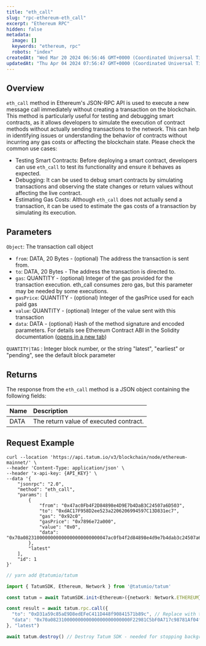 ```yaml
---
title: "eth_call"
slug: "rpc-ethereum-eth_call"
excerpt: "Ethereum RPC"
hidden: false
metadata: 
  image: []
  keywords: "ethereum, rpc"
  robots: "index"
createdAt: "Wed Mar 20 2024 06:56:46 GMT+0000 (Coordinated Universal Time)"
updatedAt: "Thu Apr 04 2024 07:56:47 GMT+0000 (Coordinated Universal Time)"
---
```

## Overview

`eth_call` method in Ethereum's JSON-RPC API is used to execute a new message call immediately without creating a transaction on the blockchain. This method is particularly useful for testing and debugging smart contracts, as it allows developers to simulate the execution of contract methods without actually sending transactions to the network. This can help in identifying issues or understanding the behavior of contracts without incurring any gas costs or affecting the blockchain state. Please check the common use cases:

- Testing Smart Contracts: Before deploying a smart contract, developers can use `eth_call` to test its functionality and ensure it behaves as expected.
- Debugging: It can be used to debug smart contracts by simulating transactions and observing the state changes or return values without affecting the live contract.
- Estimating Gas Costs: Although `eth_call` does not actually send a transaction, it can be used to estimate the gas costs of a transaction by simulating its execution.

## Parameters

`Object`: The transaction call object

- `from`: DATA, 20 Bytes - (optional) The address the transaction is sent from.
- `to`: DATA, 20 Bytes - The address the transaction is directed to.
- `gas`: QUANTITY - (optional) Integer of the gas provided for the transaction execution. eth_call consumes zero gas, but this parameter may be needed by some executions.
- `gasPrice`: QUANTITY - (optional) Integer of the gasPrice used for each paid gas
- `value`: QUANTITY - (optional) Integer of the value sent with this transaction
- `data`: DATA - (optional) Hash of the method signature and encoded parameters. For details see Ethereum Contract ABI in the Solidity documentation ([opens in a new tab](https://docs.soliditylang.org/en/latest/abi-spec.html))

`QUANTITY|TAG` : Integer block number, or the string "latest", "earliest" or "pending", see the default block parameter

## Returns

The response from the `eth_call` method is a JSON object containing the following fields:

| Name | Description                            |
| :--- | :------------------------------------- |
| DATA | The return value of executed contract. |

## Request Example

```curl cURL
curl --location 'https://api.tatum.io/v3/blockchain/node/ethereum-mainnet/' \
--header 'Content-Type: application/json' \
--header 'x-api-key: {API_KEY}' \
--data '{
    "jsonrpc": "2.0",
    "method": "eth_call",
    "params": [
        {
            "from": "0x47ac0Fb4F2D84898e4D9E7b4DaB3C24507a6D503",
            "to": "0xdAC17F958D2ee523a2206206994597C13D831ec7",
            "gas": "0x92c0",
            "gasPrice": "0x7896e72a000",
            "value": "0x0",
            "data": "0x70a0823100000000000000000000000047ac0fb4f2d84898e4d9e7b4dab3c24507a6d503"
        },
        "latest"
    ],
    "id": 1
}'
```
```typescript JS SDK
// yarn add @tatumio/tatum

import { TatumSDK, Ethereum, Network } from '@tatumio/tatum'

const tatum = await TatumSDK.init<Ethereum>({network: Network.ETHEREUM})

const result = await tatum.rpc.call({
  "to": "0xD31a59c85aE9D8edEFeC411D448f90841571b89c", // Replace with the ERC-20 token contract address, in this case wrapped SOL on Ethereum
  "data": "0x70a08231000000000000000000000000F22981C5bF0A717c98781Af04fdc8213fA789F1C" // The function signature for balanceOf(address), followed by the address (F22981C5bF0A717c98781Af04fdc8213fA789F1C) to query, in this case holder of wrapped SOL tokens
}, "latest")

await tatum.destroy() // Destroy Tatum SDK - needed for stopping background jobs
```
